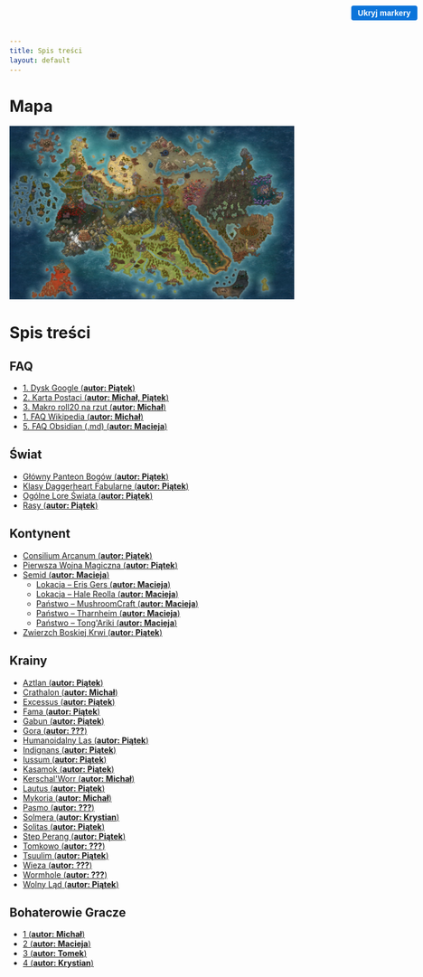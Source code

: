 ```yaml
---
title: Spis treści
layout: default
---
```


# Mapa
<div class="map-container">
	<img src="imgs/mapa.jpg" alt="Mapa" class="map" />
	<!-- Przykładowe markery -->
	<div class="marker" style="top: 40.10%; left: 7.81%;" title="Aztlan" data-link="{{ site.baseurl }}/krainy/aztlan.html"></div>
	<div class="marker" style="top: 93.96%; left: 79.49%;" title="Crathalon" data-link="{{ site.baseurl }}/krainy/crathalon.html"></div>
	<div class="marker" style="top: 21.98%; left: 24.41%;" title="Fama" data-link="{{ site.baseurl }}/krainy/fama.html"></div>
	<div class="marker" style="top: 35.30%; left: 21.04%;" title="Excessus" data-link="{{ site.baseurl }}/krainy/excessus.html"></div>
	<div class="marker" style="top: 24.65%; left: 35.16%;" title="Gabun" data-link="{{ site.baseurl }}/krainy/gabun.html"></div>
	<div class="marker" style="top: 36.89%; left: 89.45%;" title="Gora" data-link="{{ site.baseurl }}/krainy/gora.html"></div>
	<div class="marker" style="top: 41.66%; left: 76.17%;" title="Humanoidalny Las" data-link="{{ site.baseurl }}/krainy/humanoidalny_las.html"></div>
	<div class="marker" style="top: 46.43%; left: 38.57%;" title="Iussum" data-link="{{ site.baseurl }}/krainy/iussum.html"></div>
	<div class="marker" style="top: 52.12%; left: 24.90%;" title="Indignans" data-link="{{ site.baseurl }}/krainy/indignans.html"></div>
	<div class="marker" style="top: 90.70%; left: 17.09%;" title="Kasamok" data-link="{{ site.baseurl }}/krainy/kasamok.html"></div>
	<div class="marker" style="top: 60.14%; left: 84.21%;" title="Kerschal’Worr" data-link="{{ site.baseurl }}/krainy/kerschal_worr.html"></div>
	<div class="marker" style="top: 36.89%; left: 29.79%;" title="Lautus" data-link="{{ site.baseurl }}/krainy/lautus.html"></div>
	<div class="marker" style="top: 66.14%; left: 67.19%;" title="Mykoria" data-link="{{ site.baseurl }}/krainy/mykoria.html"></div>
	<div class="marker" style="top: 71.91%; left: 21.48%;" title="Pasmo" data-link="{{ site.baseurl }}/krainy/pasmo.html"></div>
	<div class="marker" style="top: 13.63%; left: 22.46%;" title="Solitas" data-link="{{ site.baseurl }}/krainy/solitas.html"></div>
	<div class="marker" style="top: 73.45%; left: 48.83%;" title="Solmera" data-link="{{ site.baseurl }}/krainy/solmera.html"></div>
	<div class="marker" style="top: 40.10%; left: 49.80%;" title="Step Perang" data-link="{{ site.baseurl }}/krainy/step_perang.html"></div>
	<div class="marker" style="top: 18.79%; left: 55.15%;" title="Tsuulim" data-link="{{ site.baseurl }}/krainy/tsuulim.html"></div>
	<div class="marker" style="top: 37.27%; left: 64.84%;" title="Tomkowo" data-link="{{ site.baseurl }}/krainy/tomkowo.html"></div>
	<div class="marker" style="top: 21.77%; left: 81.52%;" title="Wieza" data-link="{{ site.baseurl }}/krainy/wieza.html"></div>
	<div class="marker" style="top: 5.10%; left: 36.33%;" title="Wormhole" data-link="{{ site.baseurl }}/krainy/wormhole.html"></div>
	<div class="marker" style="top: 13.63%; left: 13.18%;" title="Wolny Ląd" data-link="{{ site.baseurl }}/krainy/wolny_lad.html"></div>
	<button id="toggleMarkersBtn" style="position: absolute; top: 10px; right: 10px; z-index: 50; background: #0a74da; border: none; color: white; padding: 5px 12px; border-radius: 4px; cursor: pointer; font-family: 'Eveleth', sans-serif; font-weight: 600; font-size: 14px;">Ukryj markery</button>
</div>
<link rel="stylesheet" href="css/mapa.css" />
<script src="js/mapa.js"></script>

# Spis treści

## FAQ
- [1. Dysk Google (<strong>autor:  Piątek</strong>)](https://drive.google.com/drive/folders/1GFklnDQGFFPF7JOWWfYLlr80uNaEIMYI)
- [2. Karta Postaci (<strong>autor: Michał, Piątek</strong>)](https://drive.google.com/drive/folders/1LXRA0Y8f1XoNj5zDWEvirX41jlH0Epsw)
- [3. Makro roll20 na rzut (<strong>autor: Michał</strong>)](/faq/makro.md)
- [1. FAQ Wikipedia (<strong>autor:  Michał</strong>)](/faq/faq_wikipedia.md)
- [5. FAQ Obsidian (.md) (<strong>autor:  Macieja</strong>)](/faq/faq_md.md)

## Świat
- [Główny Panteon Bogów (<strong>autor:  Piątek</strong>)](/swiat/glowny_panteon_bogow.md)
- [Klasy Daggerheart Fabularne (<strong>autor:  Piątek</strong>)](/swiat/klasy_daggerheart_fabularne.md)
- [Ogólne Lore Świata (<strong>autor:  Piątek</strong>)](/swiat/ogolne_swiat.md)
- [Rasy (<strong>autor:  Piątek</strong>)](/swiat/rasy.md)

## Kontynent
- [Consilium Arcanum (<strong>autor:  Piątek</strong>)](/kontynent/consilium_arcanum.md)
- [Pierwsza Wojna Magiczna (<strong>autor:  Piątek</strong>)](/kontynent/pierwsza_wojna_magiczna.md)
- [Semid (<strong>autor: Macieja</strong>)](/kontynent/semid.md)
	- [Lokacja – Eris Gers (<strong>autor: Macieja</strong>)](/kontynent/semid/lokacje_erisgers.md)
	- [Lokacja – Hale Reolla (<strong>autor: Macieja</strong>)](/kontynent/semid/lokacje_hale_reolla.md)
	- [Państwo – MushroomCraft (<strong>autor: Macieja</strong>)](/kontynent/semid/panstwo_mushroomcraft.md)
	- [Państwo – Tharnheim (<strong>autor: Macieja</strong>)](/kontynent/semid/panstwo_tharnheim.md)
	- [Państwo – Tong'Ariki (<strong>autor: Macieja</strong>)](/kontynent/semid/panstwo_tong_ariki.md)
- [Zwierzch Boskiej Krwi (<strong>autor:  Piątek</strong>)](/kontynent/zwierzch_boskiej_krwi.md)


## Krainy
- [Aztlan (<strong>autor: Piątek</strong>)](/krainy/aztlan.md)
- [Crathalon (<strong>autor: Michał</strong>)](/krainy/crathalon.md)
- [Excessus (<strong>autor: Piątek</strong>)](/krainy/excessus.md)
- [Fama (<strong>autor: Piątek</strong>)](/krainy/fama.md)
- [Gabun (<strong>autor: Piątek</strong>)](/krainy/gabun.md)
- [Gora (<strong>autor: ???</strong>)](/krainy/gora.md)
- [Humanoidalny Las (<strong>autor: Piątek</strong>)](/krainy/humanoidalny_las.md)
- [Indignans (<strong>autor: Piątek</strong>)](/krainy/indignans.md)
- [Iussum (<strong>autor: Piątek</strong>)](/krainy/iussum.md)
- [Kasamok (<strong>autor: Piątek</strong>)](/krainy/kasamok.md)
- [Kerschal'Worr (<strong>autor: Michał</strong>)](/krainy/kerschal_worr.md)
- [Lautus (<strong>autor: Piątek</strong>)](/krainy/lautus.md)
- [Mykoria (<strong>autor: Michał</strong>)](/krainy/mykoria.md)
- [Pasmo (<strong>autor: ???</strong>)](/krainy/pasmo.md)
- [Solmera (<strong>autor: Krystian</strong>)](/krainy/solmera.md)
- [Solitas (<strong>autor: Piątek</strong>)](/krainy/solitas.md)
- [Step Perang (<strong>autor: Piątek</strong>)](/krainy/step_perang.md)
- [Tomkowo (<strong>autor: ???</strong>)](/krainy/tomkowo.md)
- [Tsuulim (<strong>autor: Piątek</strong>)](/krainy/tsuulim.md)
- [Wieza (<strong>autor: ???</strong>)](/krainy/wieza.md)
- [Wormhole (<strong>autor: ???</strong>)](/krainy/wormhole.md)
- [Wolny Ląd (<strong>autor: Piątek</strong>)](/krainy/wolny_lad.md)


## Bohaterowie Gracze
- [1 (<strong>autor:  Michał</strong>)](/bg/michal/postac.md)
- [2 (<strong>autor:  Macieja</strong>)](/bg/macieja/postac.md)
- [3 (<strong>autor:  Tomek</strong>)](/bg/tomek/postac.md)
- [4 (<strong>autor:  Krystian</strong>)](/bg/krystian/postac.md)